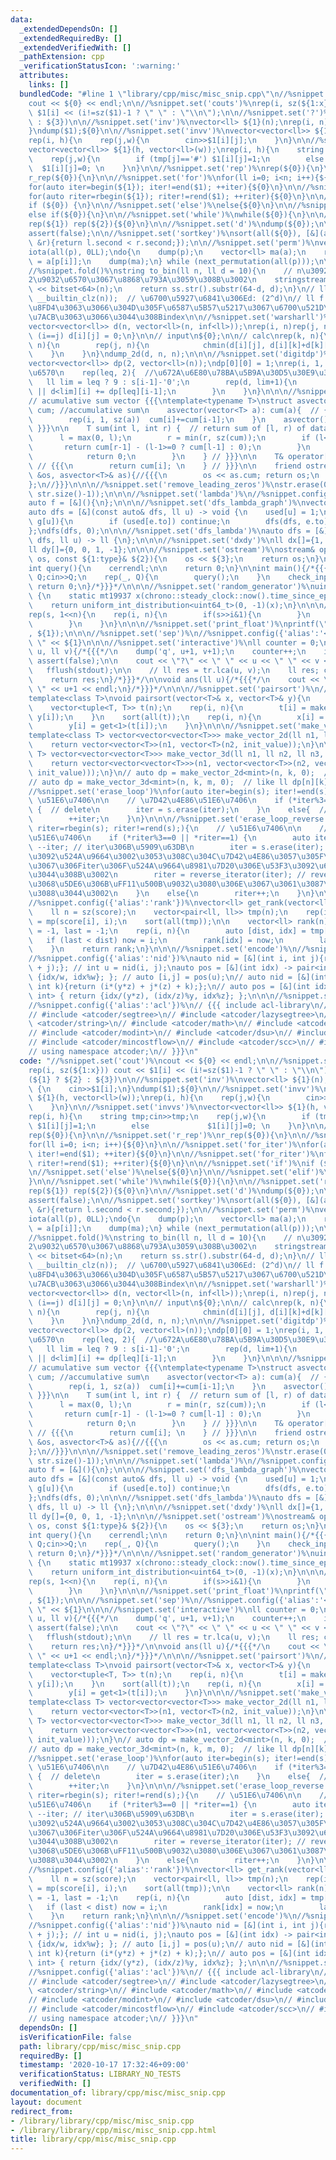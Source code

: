 ```yaml
---
data:
  _extendedDependsOn: []
  _extendedRequiredBy: []
  _extendedVerifiedWith: []
  _pathExtension: cpp
  _verificationStatusIcon: ':warning:'
  attributes:
    links: []
  bundledCode: "#line 1 \"library/cpp/misc/misc_snip.cpp\"\n//%snippet.set('cout')%\n\
    cout << ${0} << endl;\n\n//%snippet.set('couts')%\nrep(i, sz(${1:x})) cout <<\
    \ $1[i] << (i!=sz($1)-1 ? \" \" : \"\\n\");\n\n//%snippet.set('?')%\n(${1} ? ${2}\
    \ : ${3})\n\n//%snippet.set('inv')%\nvector<ll> ${1}(n);\nrep(i, n) {\n    cin>>$1[i];\n\
    }\ndump($1);${0}\n\n//%snippet.set('invv')%\nvector<vector<ll>> ${1}(h, vector<ll>(w));\n\
    rep(i, h){\n    rep(j,w){\n        cin>>$1[i][j];\n    }\n}\n\n//%snippet.set('invvs')%\n\
    vector<vector<ll>> ${1}(h, vector<ll>(w));\nrep(i, h){\n    string tmp;cin>>tmp;\n\
    \    rep(j,w){\n        if (tmp[j]=='#') $1[i][j]=1;\n        else           \
    \  $1[i][j]=0; \n    }\n}\n\n//%snippet.set('rep')%\nrep(${0}){\n}\n\n//%snippet.set('r_rep')%\n\
    r_rep(${0}){\n}\n\n//%snippet.set('for')%\nfor(ll i=0; i<n; i++){${0}\n}\n\n//%snippet.set('for_iter')%\n\
    for(auto iter=begin(${1}); iter!=end($1); ++iter){${0}\n}\n\n//%snippet.set('for_riter')%\n\
    for(auto riter=rbegin(${1}); riter!=rend($1); ++riter){${0}\n}\n\n//%snippet.set('if')%\n\
    if (${0}) {\n}\n\n//%snippet.set('else')%\nelse{${0}\n}\n\n//%snippet.set('elif')%\n\
    else if(${0}){\n}\n\n//%snippet.set('while')%\nwhile(${0}){\n}\n\n//%snippet.set('reprep')%\n\
    rep(${1}) rep(${2}){${0}\n}\n\n//%snippet.set('d')%\ndump(${0});\n\n//%snippet.set('af')%\n\
    assert(false);\n\n//%snippet.set('sortkey')%\nsort(all(${0}), [&](auto &l, auto\
    \ &r){return l.second < r.second;});\n\n//%snippet.set('perm')%\nvector<ll> p(n);\n\
    iota(all(p), 0LL);\ndo{\n    dump(p);\n    vector<ll> ma(a);\n    rep(i, n) ma[i]\
    \ = a[p[i]];\n    dump(ma);\n} while (next_permutation(all(p)));\n\n//%snippet.set('to_bin')%\n\
    //%snippet.fold()%\nstring to_bin(ll n, ll d = 10){\n    // n\u3092d\u6841\u306E\
    2\u9032\u6570\u3067\u8868\u793A\u3059\u308B\u3002\n    stringstream ss;\n    ss\
    \ << bitset<64>(n);\n    return ss.str().substr(64-d, d);\n}\n// ll d = (32 -\
    \ __builtin_clz(n));  // \u6700\u5927\u6841\u306Ed: (2^d)\n// ll f = N - d; to_bin()\u3067\
    \u8FD4\u3063\u3066\u304D\u305F\u6587\u5B57\u5217\u3067\u6700\u521D\u306B1\u304C\
    \u7ACB\u3063\u3066\u3044\u308Bindex\n\n//%snippet.set('warsharll')%\n// init\n\
    vector<vector<ll>> d(n, vector<ll>(n, inf<ll>));\nrep(i, n)rep(j, n){\n    if\
    \ (i==j) d[i][j] = 0;\n}\n\n// input\n${0};\n\n// calc\nrep(k, n){\n    rep(i,\
    \ n){\n        rep(j, n){\n            chmin(d[i][j], d[i][k]+d[k][j]);\n    \
    \    }\n    }\n}\ndump_2d(d, n, n);\n\n\n//%snippet.set('digitdp')%\nll n = sz(s);\n\
    vector<vector<ll>> dp(2, vector<ll>(n));\ndp[0][0] = 1;\nrep(i, 1, n+1){  //\u6841\
    \u6570\n    rep(leq, 2){  //\u672A\u6E80\u78BA\u5B9A\u30D5\u30E9\u30B0\n     \
    \   ll lim = leq ? 9 : s[i-1]-'0';\n        rep(d, lim+1){\n            dp[leq\
    \ || d<lim][i] += dp[leq][i-1];\n        }\n    }\n}\n\n\n//%snippet.set('asv')%\n\
    // acumulative sum vector {{{\ntemplate<typename T>\nstruct asvector {\n    vector<T>\
    \ cum; //accumulative sum\n    asvector(vector<T> a): cum(a){  // {{{  // constructor\n\
    \        rep(i, 1, sz(a))  cum[i]+=cum[i-1];\n    }\n    asvector(){};\n    //\
    \ }}}\n\n    T sum(int l, int r) {  // return sum of [l, r) of data.  {{{\n  \
    \      l = max(0, l);\n        r = min(r, sz(cum));\n        if (l<r){\n     \
    \       return cum[r-1] - (l-1>=0 ? cum[l-1] : 0);\n        }\n        else{\n\
    \            return 0;\n        }\n    } // }}}\n\n    T& operator[](int i) {\
    \ // {{{\n        return cum[i]; \n    } // }}}\n\n    friend ostream& operator<<(ostream\
    \ &os, asvector<T>& as){//{{{\n        os << as.cum; return os;\n    } //}}}\n\
    };\n//}}}\n\n\n//%snippet.set('remove_leading_zeros')%\nstr.erase(0, min(str.find_first_not_of('0'),\
    \ str.size()-1));\n\n\n//%snippet.set('lambda')%\n//%snippet.config({'alias':'f'})%\n\
    auto f = [&](){\n};\n\n\n//%snippet.set('dfs_lambda_graph')%\nvector<ll> used(n);\n\
    auto dfs = [&](const auto& dfs, ll u) -> void {\n    used[u] = 1;\n    each(e,\
    \ g[u]){\n        if (used[e.to]) continue;\n        dfs(dfs, e.to);\n    }\n\
    };\ndfs(dfs, 0);\n\n\n//%snippet.set('dfs_lambda')%\nauto dfs = [&](const auto&\
    \ dfs, ll u) -> ll {\n};\n\n\n//%snippet.set('dxdy')%\nll dx[]={1, -1, 0, 0};\n\
    ll dy[]={0, 0, 1, -1};\n\n\n//%snippet.set('ostream')%\nostream& operator<<(ostream&\
    \ os, const ${1:type}& ${2}){\n    os << ${3};\n    return os;\n}\n\n//%snippet.set('query')%\n\
    int query(){\n    cerrendl;\n\n    return 0;\n}\n\nint main(){/*{{{*/\n    ll\
    \ Q;cin>>Q;\n    rep(_, Q){\n        query();\n    }\n    check_input();\n   \
    \ return 0;\n}/*}}}*/\n\n\n//%snippet.set('random_generator')%\nuint64_t rng()\
    \ {\n    static mt19937 x(chrono::steady_clock::now().time_since_epoch().count());\n\
    \    return uniform_int_distribution<uint64_t>(0, -1)(x);\n}\n\n\n//%snippet.set('bitall')%\n\
    rep(s, 1<<n){\n    rep(i, n){\n        if(s>>i&1){\n        }\n        else{\n\
    \        }\n    }\n}\n\n\n//%snippet.set('print_float')%\nprintf(\"%.12f\\n\"\
    , ${1});\n\n\n//%snippet.set('sep')%\n//%snippet.config({'alias':'<<'})%\n<< \"\
    \ \" << ${1}\n\n\n//%snippet.set('interactive')%\nll counter = 0;\nll query(ll\
    \ u, ll v){/*{{{*/\n    dump('q', u+1, v+1);\n    counter++;\n    if (counter>n/2)\
    \ assert(false);\n\n    cout << \"?\" << \" \" << u << \" \" << v << endl;\n \
    \   fflush(stdout);\n\n    // ll res = tr.lca(u, v);\n    ll res; cin>>res;\n\n\
    \    return res;\n}/*}}}*/\n\nvoid ans(ll u){/*{{{*/\n    cout << \"!\" << \"\
    \ \" << u+1 << endl;\n}/*}}}*/\n\n\n//%snippet.set('pairsort')%\n//%snippet.fold()%\n\
    template<class T>\nvoid pairsort(vector<T>& x, vector<T>& y){\n    ll n = sz(x);\n\
    \    vector<tuple<T, T>> t(n);\n    rep(i, n){\n        t[i] = make_tuple(x[i],\
    \ y[i]);\n    }\n    sort(all(t));\n    rep(i, n){\n        x[i] = get<0>(t[i]);\n\
    \        y[i] = get<1>(t[i]);\n    }\n}\n\n\n//%snippet.set('make_vector')%\n\
    template<class T> vector<vector<vector<T>>> make_vector_2d(ll n1, ll n2, T init_value){\n\
    \    return vector<vector<T>>(n1, vector<T>(n2, init_value));\n}\n\n\ntemplate<class\
    \ T> vector<vector<vector<T>>> make_vector_3d(ll n1, ll n2, ll n3, T init_value){\n\
    \    return vector<vector<vector<T>>>(n1, vector<vector<T>>(n2, vector<T>(n3,\
    \ init_value)));\n}\n// auto dp = make_vector_2d<mint>(n, k, 0);  // like ll dp[n][k];\n\
    // auto dp = make_vector_3d<mint>(n, k, m, 0);  // like ll dp[n][k][m];\n\n\n\
    //%snippet.set('erase_loop')%\nfor(auto iter=begin(s); iter!=end(s);){\n    //\
    \ \u51E6\u7406\n\n    // \u7D42\u4E86\u51E6\u7406\n    if (*iter%3==0 || *iter==1)\
    \ {  // delete\n        iter = s.erase(iter);\n    }\n    else{  // non-delete\n\
    \        ++iter;\n    }\n}\n\n\n//%snippet.set('erase_loop_reverse')%\nfor(auto\
    \ riter=rbegin(s); riter!=rend(s);){\n    // \u51E6\u7406\n\n    // \u7D42\u4E86\
    \u51E6\u7406\n    if (*riter%3==0 || *riter==1) {\n        auto iter = riter.base();\
    \ --iter; // iter\u306B\u5909\u63DB\n        iter = s.erase(iter); // \u8981\u7D20\
    \u3092\u524A\u9664\u3002\u3053\u308C\u304C\u7D42\u4E86\u3057\u305F\u6642\u70B9\
    \u3067\u306Fiter\u306F\u524A\u9664\u8981\u7D20\u306E\u53F3\u3092\u6307\u3057\u3066\
    \u3044\u308B\u3002\n        riter = reverse_iterator(iter); // reverse\u3059\u308B\
    \u3068\u5DE6\u306B\uFF11\u500B\u9032\u3080\u306E\u3067\u3061\u3087\u3046\u3069\
    \u3088\u3044\u3002\n    }\n    else{\n        riter++;\n    }\n}\n\n\n//%snippet.set('get_rank')%\n\
    //%snippet.config({'alias':'rank'})%\nvector<ll> get_rank(vector<ll>& score){\n\
    \    ll n = sz(score);\n    vector<pair<ll, ll>> tmp(n);\n    rep(i, n) tmp[i]\
    \ = mp(score[i], i);\n    sort(all(tmp));\n\n    vector<ll> rank(n);\n    ll now\
    \ = -1, last = -1;\n    rep(i, n){\n        auto [dist, idx] = tmp[i];\n     \
    \   if (last < dist) now = i;\n        rank[idx] = now;\n        last = dist;\n\
    \    }\n    return rank;\n}\n\n\n//%snippet.set('encode')%\n//%snippet.config({'alias':'id'})%\n\
    //%snippet.config({'alias':'nid'})%\nauto nid = [&](int i, int j){return (i*w\
    \ + j);}; // int u = nid(i, j);\nauto pos = [&](int idx) -> pair<int, int> { return\
    \ {idx/w, idx%w}; }; // auto [i,j] = pos(u);\n// auto nid = [&](int i, int j,\
    \ int k){return (i*(y*z) + j*(z) + k);};\n// auto pos = [&](int idx) -> pair<int,\
    \ int> { return {idx/(y*z), (idx/z)%y, idx%z}; };\n\n\n//%snippet.set('atcoder')%\n\
    //%snippet.config({'alias':'acl'})%\n// {{{ include acl-library\n// #include <atcoder/fenwicktree>\n\
    // #include <atcoder/segtree>\n// #include <atcoder/lazysegtree>\n// #include\
    \ <atcoder/string>\n// #include <atcoder/math>\n// #include <atcoder/convolution>\n\
    // #include <atcoder/modint>\n// #include <atcoder/dsu>\n// #include <atcoder/maxflow>\n\
    // #include <atcoder/mincostflow>\n// #include <atcoder/scc>\n// #include <atcoder/twosat>\n\
    // using namespace atcoder;\n// }}}\n"
  code: "//%snippet.set('cout')%\ncout << ${0} << endl;\n\n//%snippet.set('couts')%\n\
    rep(i, sz(${1:x})) cout << $1[i] << (i!=sz($1)-1 ? \" \" : \"\\n\");\n\n//%snippet.set('?')%\n\
    (${1} ? ${2} : ${3})\n\n//%snippet.set('inv')%\nvector<ll> ${1}(n);\nrep(i, n)\
    \ {\n    cin>>$1[i];\n}\ndump($1);${0}\n\n//%snippet.set('invv')%\nvector<vector<ll>>\
    \ ${1}(h, vector<ll>(w));\nrep(i, h){\n    rep(j,w){\n        cin>>$1[i][j];\n\
    \    }\n}\n\n//%snippet.set('invvs')%\nvector<vector<ll>> ${1}(h, vector<ll>(w));\n\
    rep(i, h){\n    string tmp;cin>>tmp;\n    rep(j,w){\n        if (tmp[j]=='#')\
    \ $1[i][j]=1;\n        else             $1[i][j]=0; \n    }\n}\n\n//%snippet.set('rep')%\n\
    rep(${0}){\n}\n\n//%snippet.set('r_rep')%\nr_rep(${0}){\n}\n\n//%snippet.set('for')%\n\
    for(ll i=0; i<n; i++){${0}\n}\n\n//%snippet.set('for_iter')%\nfor(auto iter=begin(${1});\
    \ iter!=end($1); ++iter){${0}\n}\n\n//%snippet.set('for_riter')%\nfor(auto riter=rbegin(${1});\
    \ riter!=rend($1); ++riter){${0}\n}\n\n//%snippet.set('if')%\nif (${0}) {\n}\n\
    \n//%snippet.set('else')%\nelse{${0}\n}\n\n//%snippet.set('elif')%\nelse if(${0}){\n\
    }\n\n//%snippet.set('while')%\nwhile(${0}){\n}\n\n//%snippet.set('reprep')%\n\
    rep(${1}) rep(${2}){${0}\n}\n\n//%snippet.set('d')%\ndump(${0});\n\n//%snippet.set('af')%\n\
    assert(false);\n\n//%snippet.set('sortkey')%\nsort(all(${0}), [&](auto &l, auto\
    \ &r){return l.second < r.second;});\n\n//%snippet.set('perm')%\nvector<ll> p(n);\n\
    iota(all(p), 0LL);\ndo{\n    dump(p);\n    vector<ll> ma(a);\n    rep(i, n) ma[i]\
    \ = a[p[i]];\n    dump(ma);\n} while (next_permutation(all(p)));\n\n//%snippet.set('to_bin')%\n\
    //%snippet.fold()%\nstring to_bin(ll n, ll d = 10){\n    // n\u3092d\u6841\u306E\
    2\u9032\u6570\u3067\u8868\u793A\u3059\u308B\u3002\n    stringstream ss;\n    ss\
    \ << bitset<64>(n);\n    return ss.str().substr(64-d, d);\n}\n// ll d = (32 -\
    \ __builtin_clz(n));  // \u6700\u5927\u6841\u306Ed: (2^d)\n// ll f = N - d; to_bin()\u3067\
    \u8FD4\u3063\u3066\u304D\u305F\u6587\u5B57\u5217\u3067\u6700\u521D\u306B1\u304C\
    \u7ACB\u3063\u3066\u3044\u308Bindex\n\n//%snippet.set('warsharll')%\n// init\n\
    vector<vector<ll>> d(n, vector<ll>(n, inf<ll>));\nrep(i, n)rep(j, n){\n    if\
    \ (i==j) d[i][j] = 0;\n}\n\n// input\n${0};\n\n// calc\nrep(k, n){\n    rep(i,\
    \ n){\n        rep(j, n){\n            chmin(d[i][j], d[i][k]+d[k][j]);\n    \
    \    }\n    }\n}\ndump_2d(d, n, n);\n\n\n//%snippet.set('digitdp')%\nll n = sz(s);\n\
    vector<vector<ll>> dp(2, vector<ll>(n));\ndp[0][0] = 1;\nrep(i, 1, n+1){  //\u6841\
    \u6570\n    rep(leq, 2){  //\u672A\u6E80\u78BA\u5B9A\u30D5\u30E9\u30B0\n     \
    \   ll lim = leq ? 9 : s[i-1]-'0';\n        rep(d, lim+1){\n            dp[leq\
    \ || d<lim][i] += dp[leq][i-1];\n        }\n    }\n}\n\n\n//%snippet.set('asv')%\n\
    // acumulative sum vector {{{\ntemplate<typename T>\nstruct asvector {\n    vector<T>\
    \ cum; //accumulative sum\n    asvector(vector<T> a): cum(a){  // {{{  // constructor\n\
    \        rep(i, 1, sz(a))  cum[i]+=cum[i-1];\n    }\n    asvector(){};\n    //\
    \ }}}\n\n    T sum(int l, int r) {  // return sum of [l, r) of data.  {{{\n  \
    \      l = max(0, l);\n        r = min(r, sz(cum));\n        if (l<r){\n     \
    \       return cum[r-1] - (l-1>=0 ? cum[l-1] : 0);\n        }\n        else{\n\
    \            return 0;\n        }\n    } // }}}\n\n    T& operator[](int i) {\
    \ // {{{\n        return cum[i]; \n    } // }}}\n\n    friend ostream& operator<<(ostream\
    \ &os, asvector<T>& as){//{{{\n        os << as.cum; return os;\n    } //}}}\n\
    };\n//}}}\n\n\n//%snippet.set('remove_leading_zeros')%\nstr.erase(0, min(str.find_first_not_of('0'),\
    \ str.size()-1));\n\n\n//%snippet.set('lambda')%\n//%snippet.config({'alias':'f'})%\n\
    auto f = [&](){\n};\n\n\n//%snippet.set('dfs_lambda_graph')%\nvector<ll> used(n);\n\
    auto dfs = [&](const auto& dfs, ll u) -> void {\n    used[u] = 1;\n    each(e,\
    \ g[u]){\n        if (used[e.to]) continue;\n        dfs(dfs, e.to);\n    }\n\
    };\ndfs(dfs, 0);\n\n\n//%snippet.set('dfs_lambda')%\nauto dfs = [&](const auto&\
    \ dfs, ll u) -> ll {\n};\n\n\n//%snippet.set('dxdy')%\nll dx[]={1, -1, 0, 0};\n\
    ll dy[]={0, 0, 1, -1};\n\n\n//%snippet.set('ostream')%\nostream& operator<<(ostream&\
    \ os, const ${1:type}& ${2}){\n    os << ${3};\n    return os;\n}\n\n//%snippet.set('query')%\n\
    int query(){\n    cerrendl;\n\n    return 0;\n}\n\nint main(){/*{{{*/\n    ll\
    \ Q;cin>>Q;\n    rep(_, Q){\n        query();\n    }\n    check_input();\n   \
    \ return 0;\n}/*}}}*/\n\n\n//%snippet.set('random_generator')%\nuint64_t rng()\
    \ {\n    static mt19937 x(chrono::steady_clock::now().time_since_epoch().count());\n\
    \    return uniform_int_distribution<uint64_t>(0, -1)(x);\n}\n\n\n//%snippet.set('bitall')%\n\
    rep(s, 1<<n){\n    rep(i, n){\n        if(s>>i&1){\n        }\n        else{\n\
    \        }\n    }\n}\n\n\n//%snippet.set('print_float')%\nprintf(\"%.12f\\n\"\
    , ${1});\n\n\n//%snippet.set('sep')%\n//%snippet.config({'alias':'<<'})%\n<< \"\
    \ \" << ${1}\n\n\n//%snippet.set('interactive')%\nll counter = 0;\nll query(ll\
    \ u, ll v){/*{{{*/\n    dump('q', u+1, v+1);\n    counter++;\n    if (counter>n/2)\
    \ assert(false);\n\n    cout << \"?\" << \" \" << u << \" \" << v << endl;\n \
    \   fflush(stdout);\n\n    // ll res = tr.lca(u, v);\n    ll res; cin>>res;\n\n\
    \    return res;\n}/*}}}*/\n\nvoid ans(ll u){/*{{{*/\n    cout << \"!\" << \"\
    \ \" << u+1 << endl;\n}/*}}}*/\n\n\n//%snippet.set('pairsort')%\n//%snippet.fold()%\n\
    template<class T>\nvoid pairsort(vector<T>& x, vector<T>& y){\n    ll n = sz(x);\n\
    \    vector<tuple<T, T>> t(n);\n    rep(i, n){\n        t[i] = make_tuple(x[i],\
    \ y[i]);\n    }\n    sort(all(t));\n    rep(i, n){\n        x[i] = get<0>(t[i]);\n\
    \        y[i] = get<1>(t[i]);\n    }\n}\n\n\n//%snippet.set('make_vector')%\n\
    template<class T> vector<vector<vector<T>>> make_vector_2d(ll n1, ll n2, T init_value){\n\
    \    return vector<vector<T>>(n1, vector<T>(n2, init_value));\n}\n\n\ntemplate<class\
    \ T> vector<vector<vector<T>>> make_vector_3d(ll n1, ll n2, ll n3, T init_value){\n\
    \    return vector<vector<vector<T>>>(n1, vector<vector<T>>(n2, vector<T>(n3,\
    \ init_value)));\n}\n// auto dp = make_vector_2d<mint>(n, k, 0);  // like ll dp[n][k];\n\
    // auto dp = make_vector_3d<mint>(n, k, m, 0);  // like ll dp[n][k][m];\n\n\n\
    //%snippet.set('erase_loop')%\nfor(auto iter=begin(s); iter!=end(s);){\n    //\
    \ \u51E6\u7406\n\n    // \u7D42\u4E86\u51E6\u7406\n    if (*iter%3==0 || *iter==1)\
    \ {  // delete\n        iter = s.erase(iter);\n    }\n    else{  // non-delete\n\
    \        ++iter;\n    }\n}\n\n\n//%snippet.set('erase_loop_reverse')%\nfor(auto\
    \ riter=rbegin(s); riter!=rend(s);){\n    // \u51E6\u7406\n\n    // \u7D42\u4E86\
    \u51E6\u7406\n    if (*riter%3==0 || *riter==1) {\n        auto iter = riter.base();\
    \ --iter; // iter\u306B\u5909\u63DB\n        iter = s.erase(iter); // \u8981\u7D20\
    \u3092\u524A\u9664\u3002\u3053\u308C\u304C\u7D42\u4E86\u3057\u305F\u6642\u70B9\
    \u3067\u306Fiter\u306F\u524A\u9664\u8981\u7D20\u306E\u53F3\u3092\u6307\u3057\u3066\
    \u3044\u308B\u3002\n        riter = reverse_iterator(iter); // reverse\u3059\u308B\
    \u3068\u5DE6\u306B\uFF11\u500B\u9032\u3080\u306E\u3067\u3061\u3087\u3046\u3069\
    \u3088\u3044\u3002\n    }\n    else{\n        riter++;\n    }\n}\n\n\n//%snippet.set('get_rank')%\n\
    //%snippet.config({'alias':'rank'})%\nvector<ll> get_rank(vector<ll>& score){\n\
    \    ll n = sz(score);\n    vector<pair<ll, ll>> tmp(n);\n    rep(i, n) tmp[i]\
    \ = mp(score[i], i);\n    sort(all(tmp));\n\n    vector<ll> rank(n);\n    ll now\
    \ = -1, last = -1;\n    rep(i, n){\n        auto [dist, idx] = tmp[i];\n     \
    \   if (last < dist) now = i;\n        rank[idx] = now;\n        last = dist;\n\
    \    }\n    return rank;\n}\n\n\n//%snippet.set('encode')%\n//%snippet.config({'alias':'id'})%\n\
    //%snippet.config({'alias':'nid'})%\nauto nid = [&](int i, int j){return (i*w\
    \ + j);}; // int u = nid(i, j);\nauto pos = [&](int idx) -> pair<int, int> { return\
    \ {idx/w, idx%w}; }; // auto [i,j] = pos(u);\n// auto nid = [&](int i, int j,\
    \ int k){return (i*(y*z) + j*(z) + k);};\n// auto pos = [&](int idx) -> pair<int,\
    \ int> { return {idx/(y*z), (idx/z)%y, idx%z}; };\n\n\n//%snippet.set('atcoder')%\n\
    //%snippet.config({'alias':'acl'})%\n// {{{ include acl-library\n// #include <atcoder/fenwicktree>\n\
    // #include <atcoder/segtree>\n// #include <atcoder/lazysegtree>\n// #include\
    \ <atcoder/string>\n// #include <atcoder/math>\n// #include <atcoder/convolution>\n\
    // #include <atcoder/modint>\n// #include <atcoder/dsu>\n// #include <atcoder/maxflow>\n\
    // #include <atcoder/mincostflow>\n// #include <atcoder/scc>\n// #include <atcoder/twosat>\n\
    // using namespace atcoder;\n// }}}\n"
  dependsOn: []
  isVerificationFile: false
  path: library/cpp/misc/misc_snip.cpp
  requiredBy: []
  timestamp: '2020-10-17 17:32:46+09:00'
  verificationStatus: LIBRARY_NO_TESTS
  verifiedWith: []
documentation_of: library/cpp/misc/misc_snip.cpp
layout: document
redirect_from:
- /library/library/cpp/misc/misc_snip.cpp
- /library/library/cpp/misc/misc_snip.cpp.html
title: library/cpp/misc/misc_snip.cpp
---
```

